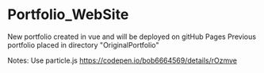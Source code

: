 # Portfolio_WebSite

New portfolio created in vue and will be deployed on gitHub Pages
Previous portfolio placed in directory  "OriginalPortfolio"


Notes:
Use particle.js 
https://codepen.io/bob6664569/details/rOzmve